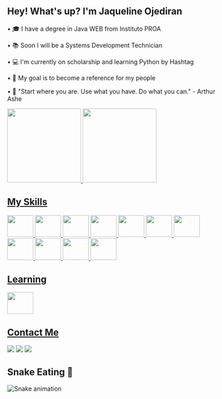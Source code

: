 ## Hey! What's up? I'm Jaqueline Ojediran

• 🎓 I have a degree in Java WEB from Instituto PROA

• 📚 Soon I will be a Systems Development Technician

• 💻 I'm currently on scholarship and learning Python by Hashtag

• 🚀 My goal is to become a reference for my people

• 📌 "Start where you are. Use what you have. Do what you can." - Arthur Ashe


<div>
<a href="https://github.com/JaquelineOjediran">
<img height="170em" src="https://github-readme-stats.vercel.app/api/top-langs/?username=JaquelineOjediran&layout=compact&langs_count=7&theme=dracula"/>
<img height="170em" src="https://github-readme-stats.vercel.app/api?username=JaquelineOjediran&show_icons=true&theme=dracula&include_all_commits=true&count_private=true"/>
</div>

## My Skills

<img height="50" width="60" src="https://cdn.jsdelivr.net/gh/devicons/devicon/icons/html5/html5-original.svg" /> <img height="50" width="60" src="https://cdn.jsdelivr.net/gh/devicons/devicon/icons/css3/css3-original.svg" /> <img height="50" width="60" src="https://cdn.jsdelivr.net/gh/devicons/devicon/icons/php/php-original.svg" /> <img height="50" width="60" src="https://cdn.jsdelivr.net/gh/devicons/devicon/icons/java/java-original.svg" /> <img height="50" width="60" src="https://cdn.jsdelivr.net/gh/devicons/devicon/icons/javascript/javascript-original.svg" /> <img height="50" width="60"  src="https://cdn.jsdelivr.net/gh/devicons/devicon/icons/mysql/mysql-original.svg" /> <img height="50" width="60"  src="https://cdn.jsdelivr.net/gh/devicons/devicon/icons/figma/figma-original.svg" /> <img height="50" width="60"  src="https://cdn.jsdelivr.net/gh/devicons/devicon/icons/illustrator/illustrator-plain.svg" /> <img height="50" width="60" src="https://cdn.jsdelivr.net/gh/devicons/devicon/icons/photoshop/photoshop-plain.svg" /> <img height="50" width="60"  src="https://cdn.jsdelivr.net/gh/devicons/devicon/icons/react/react-original.svg" /> <img height="50" width="60"  src="https://cdn.jsdelivr.net/gh/devicons/devicon/icons/bootstrap/bootstrap-original.svg" />
          
          
## Learning

<img height="50" width="60" src="https://cdn.jsdelivr.net/gh/devicons/devicon/icons/python/python-original.svg" />

## Contact Me

<div>

<a href="https://instagram.com/ojediranjaque" target="_blank"><img src="https://img.shields.io/badge/-Instagram-%23E4405F?style=for-the-badge&logo=instagram&logoColor=white" target="_blank"></a>
<a href = "mailto:ojediranjaque@gmail.com"><img src="https://img.shields.io/badge/Gmail-D14836?style=for-the-badge&logo=gmail&logoColor=white" target="_blank"></a>
<a href="https://www.linkedin.com/in/jaqueline-ojediran" target="_blank"><img src="https://img.shields.io/badge/-LinkedIn-%230077B5?style=for-the-badge&logo=linkedin&logoColor=white" target="_blank"></a>   
</div>

## Snake Eating 🐍
![Snake animation](https://github.com/JaquelineOjediran/jaquelineojediran/blob/output/github-contribution-grid-snake.svg)
